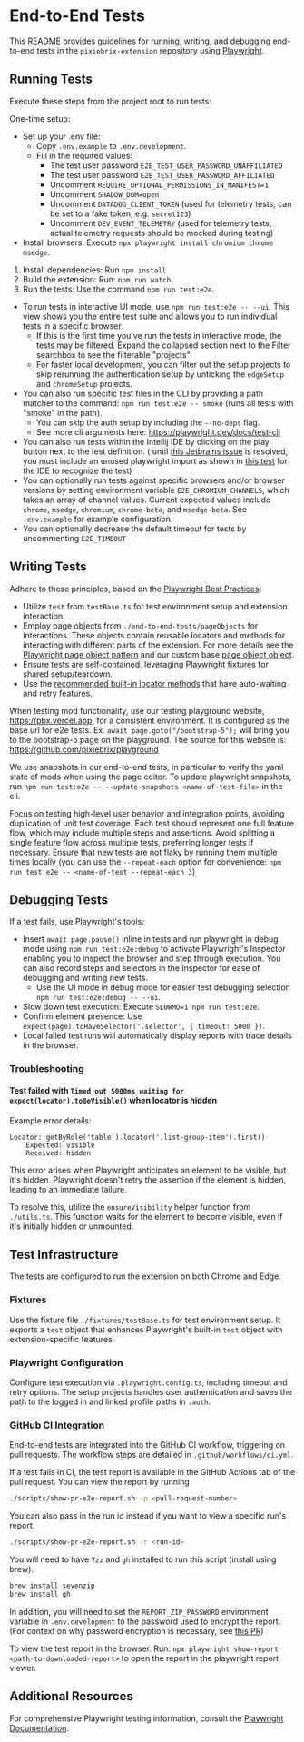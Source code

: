 # End-to-End Tests

This README provides guidelines for running, writing, and debugging end-to-end tests in the `pixiebrix-extension`
repository using [Playwright](https://playwright.dev/).

## Running Tests

Execute these steps from the project root to run tests:

One-time setup:

- Set up your .env file:
  - Copy `.env.example` to `.env.development`.
  - Fill in the required values:
    - The test user password `E2E_TEST_USER_PASSWORD_UNAFFILIATED`
    - The test user password `E2E_TEST_USER_PASSWORD_AFFILIATED`
    - Uncomment `REQUIRE_OPTIONAL_PERMISSIONS_IN_MANIFEST=1`
    - Uncomment `SHADOW_DOM=open`
    - Uncomment `DATADOG_CLIENT_TOKEN` (used for telemetry tests, can be set to a fake token, e.g. `secret123`)
    - Uncomment `DEV_EVENT_TELEMETRY` (used for telemetry tests, actual telemetry requests should be mocked during testing)
- Install browsers: Execute `npx playwright install chromium chrome msedge`.

1. Install dependencies: Run `npm install`
2. Build the extension: Run: `npm run watch`
3. Run the tests: Use the command `npm run test:e2e`.

- To run tests in interactive UI mode, use `npm run test:e2e -- --ui`. This view shows you the entire test suite and
  allows you to run individual tests in a specific browser.
  - If this is the first time you've run the tests in interactive mode, the tests may be filtered. Expand the collapsed section next to the Filter searchbox to see the filterable "projects"
  - For faster local development, you can filter out the setup projects to skip rerunning the authentication setup by unticking the `edgeSetup` and `chromeSetup` projects.
- You can also run specific test files in the CLI by providing a path matcher to the
  command: `npm run test:e2e -- smoke` (runs all tests with "smoke" in the path).
  - You can skip the auth setup by including the `--no-deps` flag.
  - See more cli arguments here: https://playwright.dev/docs/test-cli
- You can also run tests within the Intellij IDE by clicking on the play button next to the test definition. (
  until [this Jetbrains issue](https://youtrack.jetbrains.com/issue/AQUA-711/Provide-a-run-configuration-for-Playwright-tests-in-specs-with-fixture-imports-only)
  is resolved, you must include an unused playwright import as shown
  in [this test](https://github.com/pixiebrix/pixiebrix-extension/blob/7826c6549be0dbcbab32a8dfbaef472a3fdc22e9/end-to-end-tests/tests/workshopPageSmoke.spec.ts#L21)
  for the IDE to recognize the test)
- You can optionally run tests against specific browsers and/or browser versions by setting environment variable
  `E2E_CHROMIUM_CHANNELS`, which takes an array of channel values. Current expected values include `chrome`, `msedge`,
  `chromium`, `chrome-beta`, and `msedge-beta`. See `.env.example` for example configuration.
- You can optionally decrease the default timeout for tests by uncommenting `E2E_TIMEOUT`

## Writing Tests

Adhere to these principles, based on the [Playwright Best Practices](https://playwright.dev/docs/best-practices):

- Utilize `test` from `testBase.ts` for test environment setup and extension interaction.
- Employ page objects from `./end-to-end-tests/pageObjects` for interactions. These objects contain
  reusable locators and methods for interacting with different parts of the extension. For more details
  see the [Playwright page object pattern](https://playwright.dev/docs/page-objects) and our custom base
  [page object object](`./end-to-end-tests/pageObjects/basePageObject.ts`).
- Ensure tests are self-contained, leveraging [Playwright fixtures](https://playwright.dev/docs/test-fixtures) for shared setup/teardown.
- Use the [recommended built-in locator methods](https://playwright.dev/docs/locators#quick-guide) that have auto-waiting and retry features.

When testing mod functionality, use our testing playground website, https://pbx.vercel.app, for a consistent
environment. It is configured
as the base url for e2e tests. Ex. `await page.goto("/bootstrap-5");` will bring you to the bootstrap-5 page on the
playground.
The source for this website is: https://github.com/pixiebrix/playground

We use snapshots in our end-to-end tests, in particular to verify the yaml state of mods when using the
page editor. To update playwright snapshots, run `npm run test:e2e -- --update-snapshots <name-of-test-file>`
in the cli.

Focus on testing high-level user behavior and integration points, avoiding duplication of unit test coverage. Each
test should represent one full feature flow, which may include multiple steps and assertions. Avoid splitting
a single feature flow across multiple tests, preferring longer tests if necessary. Ensure that new tests are not flaky by running them
multiple times locally (you can use the `--repeat-each` option for convenience: `npm run test:e2e -- <name-of-test --repeat-each 3`)

## Debugging Tests

If a test fails, use Playwright's tools:

- Insert `await page.pause()` inline in tests and run playwright in debug mode using `npm run test:e2e:debug` to
  activate Playwright's Inspector enabling you to inspect the browser and step through execution. You can also record
  steps and selectors in the Inspector for ease of debugging and writing new tests.
  - Use the UI mode in debug mode for easier test debugging selection `npm run test:e2e:debug -- --ui`.
- Slow down test execution: Execute `SLOWMO=1 npm run test:e2e`.
- Confirm element presence: Use `expect(page).toHaveSelector('.selector', { timeout: 5000 })`.
- Local failed test runs will automatically display reports with trace details in the browser.

### Troubleshooting

#### Test failed with `Timed out 5000ms waiting for expect(locator).toBeVisible()` when locator is hidden

Example error details:

```
Locator: getByRole('table').locator('.list-group-item').first()
    Expected: visible
    Received: hidden
```

This error arises when Playwright anticipates an element to be visible, but it's hidden. Playwright doesn't retry the
assertion if the element is hidden, leading to an immediate failure.

To resolve this, utilize the `ensureVisibility` helper function from `./utils.ts`. This function waits for the element
to become visible, even if it's initially hidden or unmounted.

## Test Infrastructure

The tests are configured to run the extension on both Chrome and Edge.

### Fixtures

Use the fixture file `./fixtures/testBase.ts` for test environment setup. It exports a `test` object that enhances
Playwright's built-in `test` object with extension-specific features.

### Playwright Configuration

Configure test execution via `.playwright.config.ts`, including timeout and retry options. The setup
projects handles user authentication and saves the path to the logged in and linked profile
paths in `.auth`.

### GitHub CI Integration

End-to-end tests are integrated into the GitHub CI workflow, triggering on pull requests. The workflow steps are
detailed in `.github/workflows/ci.yml`.

If a test fails in CI, the test report is available in the GitHub Actions tab of the pull request. You can
view the report by running

```bash
./scripts/show-pr-e2e-report.sh -p <pull-request-number>
```

You can also pass in the run id instead if you want to view a specific run's report.

```bash
./scripts/show-pr-e2e-report.sh -r <run-id>
```

You will need to have `7zz` and `gh` installed to run this script (install using brew).

```bash
brew install sevenzip
brew install gh
```

In addition, you will need to set the `REPORT_ZIP_PASSWORD` environment variable in `.env.development` to the password
used to encrypt the report. (For context on why password encryption is necessary, see [this PR](https://github.com/pixiebrix/pixiebrix-extension/pull/8545))

To view the test report in the browser. Run: `npx playwright show-report <path-to-downloaded-report>` to
open the report in the playwright report viewer.

## Additional Resources

For comprehensive Playwright testing information, consult
the [Playwright Documentation](https://playwright.dev/docs/intro).

